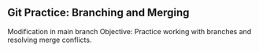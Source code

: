 ## Git Practice: Branching and Merging
Modification in main branch
Objective: Practice working with branches and resolving merge conflicts.
